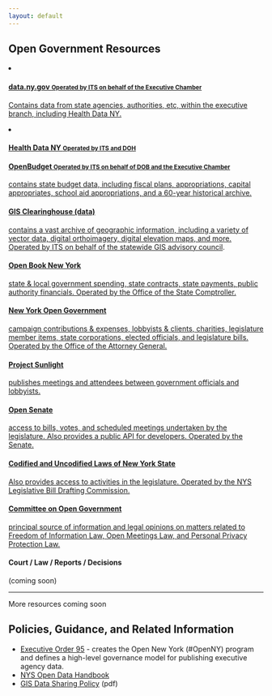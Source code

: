 ```yaml
---
layout: default
---
```



## Open Government Resources

<lu class="list-group">
  <li class="list-group-item">
  <a _class="list-group-item" href="https://data.ny.gov">
    <h4>data.ny.gov <small class="badge">Operated by ITS on behalf of the Executive Chamber</small></h4>
    <p>Contains data from state agencies, authorities, etc, within the executive branch, including Health Data NY.</p>
  </a>
  </li>
  <li class="list-group-item">
  <a class="list-group-item" href="https://health.data.ny.gov">
    <h4>Health Data NY <small>Operated by ITS and DOH</small></h4>
    <p></p>
  </a>
  </li>
  <a class="list-group-item" href="http://openbudget.ny.gov">
    <h4>OpenBudget <small>Operated by ITS on behalf of DOB and the Executive Chamber</small></h4>
    <p>contains state budget data, including fiscal plans, appropriations, capital appropriates, school aid appropriations, and a 60-year historical archive.</p>
  </a>
  <a class="list-group-item" href="http://gis.ny.gov/gisdata/">
    <h4>GIS Clearinghouse (data)</h4>
    <p>contains a vast archive of geographic information, including a variety of vector data, digital orthoimagery, digital elevation maps, and more. Operated by ITS on behalf of the <a href="http://gis.ny.gov/coordinationprogram/workgroups/details/index.cfm?ID=10">statewide GIS advisory council</a>.</p>
  </a>
  <a class="list-group-item" href="http://www.openbooknewyork.com/">
    <h4>Open Book New York</h4>
    <p>state & local government spending, state contracts, state payments, public authority financials. Operated by the Office of the State Comptroller.</p>
  </a>
  <a class="list-group-item" href="http://www.nyopengovernment.com/NYOG/">
    <h4>New York Open Government</h4>
    <p>campaign contributions & expenses, lobbyists & clients, charities, legislature member items, state corporations, elected officials, and legislature bills. Operated by the Office of the Attorney General.</p>
  </a>
  <a class="list-group-item" href="http://www.projectsunlight.ny.gov/">
    <h4>Project Sunlight</h4>
    <p>publishes meetings and attendees between government officials and lobbyists.</p>
  </a>
  <a class="list-group-item" href="http://www.nysenate.gov/open">
    <h4>Open Senate</h4>
    <p>access to bills, votes, and scheduled meetings undertaken by the legislature. Also provides a public API for developers. Operated by the Senate.</p>
  </a>
  <a class="list-group-item" href="http://public.leginfo.state.ny.us/lawssrch.cgi?NVLWO:">
    <h4>Codified and Uncodified Laws of New York State</h4>
    <p>Also provides access to activities in the legislature. Operated by the NYS Legislative Bill Drafting Commission.</p>
  </a>
  <a class="list-group-item" href="http://www.dos.ny.gov/coog/">
    <h4>Committee on Open Government</h4>
    <p>principal source of information and legal opinions on matters related to Freedom of Information Law, Open Meetings Law, and Personal Privacy Protection Law.</p>
  </a>
  <span class="list-group-item">
    <h4>Court / Law / Reports / Decisions</h4>
    <p>(coming soon)</p>
  </span>
  <hr />
  <span class="list-group-item">
    <p>More resources coming soon</p>
  </span>
</div>

## Policies, Guidance, and Related Information
* [Executive Order 95](http://www.governor.ny.gov/news/no-95-using-technology-promote-transparency-improve-government-performance-and-enhance-citizen) - creates the Open New York (#OpenNY) program and defines a high-level governance model for publishing executive agency data.
* [NYS Open Data Handbook](http://nys-its.github.io/open-data-handbook/)
* [GIS Data Sharing Policy](https://www.its.ny.gov/policy/NYS-P10-003.pdf) (pdf)

